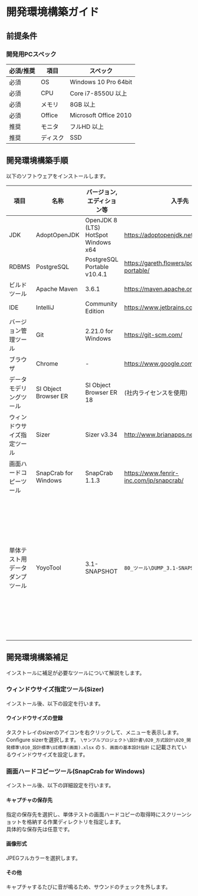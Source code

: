 # 開発環境構築ガイド

## 前提条件

### 開発用PCスペック

| 必須/推奨 | 項目     | スペック              |
| --------- | -------- | --------------------- |
| 必須      | OS       | Windows 10 Pro 64bit  |
| 必須      | CPU      | Core i7-8550U 以上    |
| 必須      | メモリ   | 8GB 以上              |
| 必須      | Office   | Microsoft Office 2010 |
| 推奨      | モニタ   | フルHD 以上           |
| 推奨      | ディスク | SSD                   |


## 開発環境構築手順

以下のソフトウェアをインストールします。

| 項目                           | 名称                 | バージョン,エディション等           | 入手先                                      | 補足                                                         |
| ------------------------------ | -------------------- | ----------------------------------- | ------------------------------------------- | ------------------------------------------------------------ |
| JDK                            | AdoptOpenJDK         | OpenJDK 8 (LTS) HotSpot Windows x64 | https://adoptopenjdk.net/                   |                                                              |
| RDBMS                          | PostgreSQL           | PostgreSQL Portable v10.4.1         | https://gareth.flowers/postgresql-portable/ |                                                              |
| ビルドツール                   | Apache Maven         | 3.6.1                               | https://maven.apache.org/                   |                                                              |
| IDE                            | IntelliJ             | Community Edition                   | https://www.jetbrains.com/idea/             |                                                              |
| バージョン管理ツール           | Git                  | 2.21.0 for Windows                  | https://git-scm.com/                        |                                                              |
| ブラウザ                       | Chrome               | -                                   | https://www.google.com/intl/ja/chrome/      |                                                              |
| データモデリングツール         | SI Object Browser ER | SI Object Browser ER 18             | (社内ライセンスを使用)                      |                                                              |
| ウィンドウサイズ指定ツール     | Sizer                | Sizer v3.34                         | http://www.brianapps.net/sizer/             |                                                              |
| 画面ハードコピーツール         | SnapCrab for Windows | SnapCrab 1.1.3                      | https://www.fenrir-inc.com/jp/snapcrab/     |                                                              |
| 単体テスト用データダンプツール | YoyoTool             | 3.1-SNAPSHOT                        | `80_ツール\DUMP_3.1-SNAPSHOT.zip`           | 本プロジェクト用に初期設定済。必ずここから取得してください。 |


## 開発環境構築補足
インストールに補足が必要なツールについて解説をします。

### ウィンドウサイズ指定ツール(Sizer)
インストール後、以下の設定を行います。

#### ウインドウサイズの登録
タスクトレイのsizerのアイコンを右クリックして、メニューを表示します。  
Configure sizerを選択します。
`\サンプルプロジェクト\設計書\020_方式設計\020_開発標準\010_設計標準\UI標準(画面).xlsx` の `5. 画面の基本設計指針` に記載されているウインドウサイズを設定します。

### 画面ハードコピーツール(SnapCrab for Windows)
インストール後、以下の詳細設定を行います。

#### キャプチャの保存先
指定の保存先を選択し、単体テストの画面ハードコピーの取得時にスクリーンショットを格納する作業ディレクトリを指定します。  
具体的な保存先は任意です。

#### 画像形式
JPEGフルカラーを選択します。

#### その他
キャプチャするたびに音が鳴るため、サウンドのチェックを外します。
